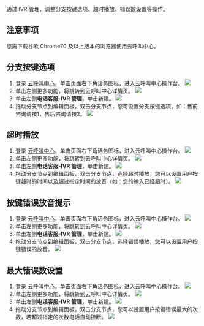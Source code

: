 通过 IVR 管理，调整分支按键选项、超时播放、错误数设置等操作。
## 注意事项
您需下载谷歌 Chrome70 及以上版本的浏览器使用云呼叫中心。

## 分支按键选项
1. 登录 [云呼叫中心](https://tccc.qcloud.com/login)，单击页面右下角话务图标，进入云呼叫中心操作台。
![](https://main.qcloudimg.com/raw/e014095709bd65e8ac4951f406bd1e79.png)
2. 单击左侧更多功能，将跳转到云呼叫中心详情页。
![](https://main.qcloudimg.com/raw/87bb3af158af2244abe4fba93af1e33f.png)
3. 单击左侧**电话客服**-**IVR 管理**，单击新建。
![](https://main.qcloudimg.com/raw/bf1096ab66f376c37f119a601bbdc88f.png)
4. 拖动分支节点到编辑面板，双击分支节点，您可设置分支按键选项，如：售前咨询请按1，售后咨询请按2。
![](https://main.qcloudimg.com/raw/16d09a44700c11ef4f21881693678139.png)

## 超时播放
1. 登录 [云呼叫中心](https://tccc.qcloud.com/login)，单击页面右下角话务图标，进入云呼叫中心操作台。
![](https://main.qcloudimg.com/raw/e014095709bd65e8ac4951f406bd1e79.png)
2. 单击左侧更多功能，将跳转到云呼叫中心详情页。
![](https://main.qcloudimg.com/raw/87bb3af158af2244abe4fba93af1e33f.png)
3. 单击左侧**电话客服**-**IVR 管理**，单击新建。
![](https://main.qcloudimg.com/raw/bf1096ab66f376c37f119a601bbdc88f.png)
4. 拖动分支节点到编辑面板，双击分支节点，选择超时播放，您可以设置用户按键超时的时间以及超过指定时间的放音（如：您的输入已经超时）。
![](https://main.qcloudimg.com/raw/d61d40ccc8ff877b75ed45efe00ebcd9.png)

## 按键错误放音提示
1. 登录 [云呼叫中心](https://tccc.qcloud.com/login)，单击页面右下角话务图标，进入云呼叫中心操作台。
![](https://main.qcloudimg.com/raw/e014095709bd65e8ac4951f406bd1e79.png)
2. 单击左侧更多功能，将跳转到云呼叫中心详情页。
![](https://main.qcloudimg.com/raw/87bb3af158af2244abe4fba93af1e33f.png)
3. 单击左侧**电话客服**-**IVR 管理**，单击新建。
![](https://main.qcloudimg.com/raw/bf1096ab66f376c37f119a601bbdc88f.png)
4. 拖动分支节点到编辑面板，双击分支节点，选择错误播放，您可以设置用户按键错误的放音。
![](https://main.qcloudimg.com/raw/52367e589f2006133b9182afa243eb1a.png)

## 最大错误数设置
1. 登录 [云呼叫中心](https://tccc.qcloud.com/login)，单击页面右下角话务图标，进入云呼叫中心操作台。
![](https://main.qcloudimg.com/raw/e014095709bd65e8ac4951f406bd1e79.png)
2. 单击左侧更多功能，将跳转到云呼叫中心详情页。
![](https://main.qcloudimg.com/raw/87bb3af158af2244abe4fba93af1e33f.png)
3. 单击左侧**电话客服**-**IVR 管理**，单击新建。
![](https://main.qcloudimg.com/raw/bf1096ab66f376c37f119a601bbdc88f.png)
4. 拖动分支节点到编辑面板，双击分支节点，您可以设置用户按键错误最大的次数，若超过指定的次数电话自动挂断。
![](https://main.qcloudimg.com/raw/118773e3c8527347f5f664f39dd394c0.png)
